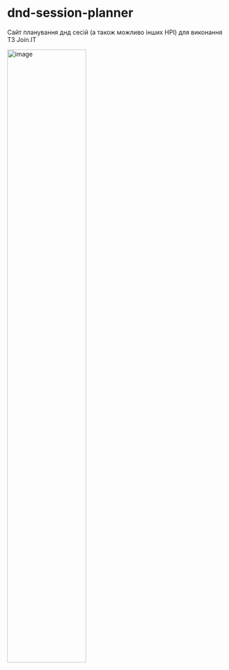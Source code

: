 # dnd-session-planner
Сайт планування днд сесій (а також можливо інших НРІ) для виконання ТЗ Join.IT

<img width="60%" height="auto" alt="image" src="https://github.com/user-attachments/assets/2f003092-d13d-4455-89f9-4293f2914dfd" />
